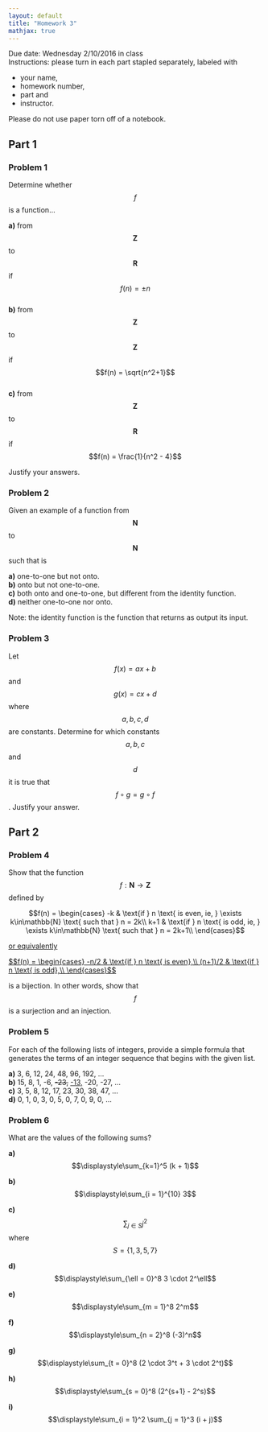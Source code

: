 ```yaml
---
layout: default
title: "Homework 3"
mathjax: true
---
```


Due date: Wednesday 2/10/2016 in class  
Instructions: please turn in each part stapled separately, labeled with

* your name,
* homework number,
* part and
* instructor.

Please do not use paper torn off of a notebook.

## Part 1

### Problem 1
Determine whether $$f$$ is a function...

__a)__ from $$\mathbf{Z}$$ to $$\mathbf{R}$$ if $$f(n) = \pm n$$  
__b)__ from $$\mathbf{Z}$$ to $$\mathbf{Z}$$ if $$f(n) = \sqrt{n^2+1}$$  
__c)__ from $$\mathbf{Z}$$ to $$\mathbf{R}$$ if $$f(n) = \frac{1}{n^2 - 4}$$  

Justify your answers.

### Problem 2
Given an example of a function from $$\mathbf{N}$$ to $$\mathbf{N}$$ such that is

__a)__ one-to-one but not onto.  
__b)__ onto but not one-to-one.  
__c)__ both onto and one-to-one, but different from the identity function.  
__d)__ neither one-to-one nor onto.

Note: the identity function is the function that returns as output its input.

### Problem 3
Let $$f(x) = ax + b$$ and $$g(x) = cx+d$$ where $$a, b, c, d$$ are constants. Determine for which constants $$a, b, c$$ and $$d$$ it is true that $$f \circ g = g \circ f$$. Justify your answer.

## Part 2

### Problem 4
Show that the function $$f:\mathbf{N} \to \mathbf{Z}$$ defined by

$$f(n) = \begin{cases}
-k & \text{if } n \text{ is even, ie, } \exists k\in\mathbb{N} \text{ such that } n = 2k\\
k+1 & \text{if } n \text{ is odd, ie, } \exists k\in\mathbb{N} \text{ such that } n = 2k+1\\
\end{cases}$$

<ins>or equivalently</ins>

<ins>
$$f(n) = \begin{cases}
-n/2 & \text{if } n \text{ is even},\\
(n+1)/2 & \text{if } n \text{ is odd},\\
\end{cases}$$
</ins>

is a bijection. In other words, show that $$f$$ is a surjection and an injection.

### Problem 5

For each of the following lists of integers, provide a simple formula that generates the terms of an integer sequence that begins with the given list.

__a)__ 3, 6, 12, 24, 48, 96, 192, ...  
__b)__ 15, 8, 1, -6, <del>-23,</del> <ins>-13,</ins> -20, -27, ...  
__c)__ 3, 5, 8, 12, 17, 23, 30, 38, 47, ...  
__d)__ 0, 1, 0, 3, 0, 5, 0, 7, 0, 9, 0, ...  

### Problem 6

What are the values of the following sums?

__a)__ $$\displaystyle\sum_{k=1}^5 (k + 1)$$

__b)__ $$\displaystyle\sum_{i = 1}^{10} 3$$

__c)__ $$\displaystyle\sum_{j\in S} j^2$$ where $$S = \{1, 3, 5, 7\}$$

__d)__ $$\displaystyle\sum_{\ell = 0}^8 3 \cdot 2^\ell$$

__e)__ $$\displaystyle\sum_{m = 1}^8 2^m$$

__f)__ $$\displaystyle\sum_{n = 2}^8 (-3)^n$$

__g)__ $$\displaystyle\sum_{t = 0}^8 (2 \cdot 3^t + 3 \cdot 2^t)$$

__h)__ $$\displaystyle\sum_{s = 0}^8 (2^{s+1} - 2^s)$$

__i)__ $$\displaystyle\sum_{i = 1}^2 \sum_{j = 1}^3 (i + j)$$
